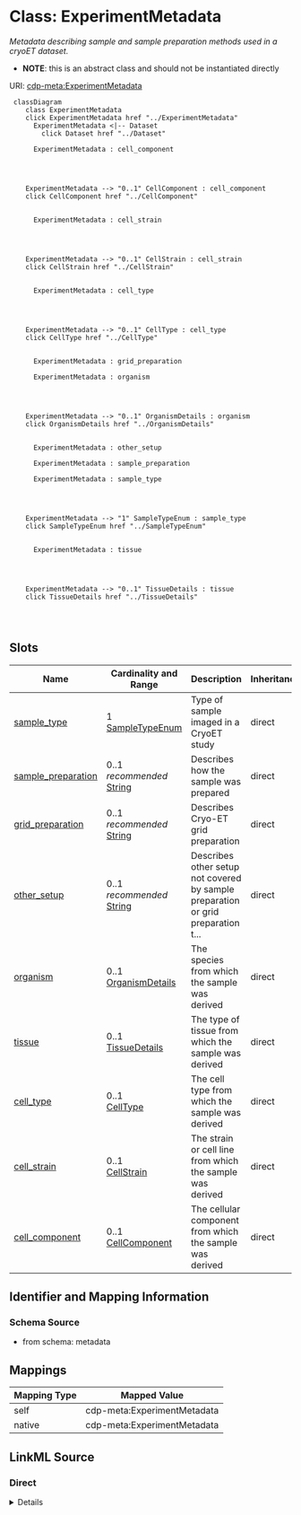 

# Class: ExperimentMetadata


_Metadata describing sample and sample preparation methods used in a cryoET dataset._




* __NOTE__: this is an abstract class and should not be instantiated directly


URI: [cdp-meta:ExperimentMetadata](metadataExperimentMetadata)






```mermaid
 classDiagram
    class ExperimentMetadata
    click ExperimentMetadata href "../ExperimentMetadata"
      ExperimentMetadata <|-- Dataset
        click Dataset href "../Dataset"
      
      ExperimentMetadata : cell_component
        
          
    
    
    ExperimentMetadata --> "0..1" CellComponent : cell_component
    click CellComponent href "../CellComponent"

        
      ExperimentMetadata : cell_strain
        
          
    
    
    ExperimentMetadata --> "0..1" CellStrain : cell_strain
    click CellStrain href "../CellStrain"

        
      ExperimentMetadata : cell_type
        
          
    
    
    ExperimentMetadata --> "0..1" CellType : cell_type
    click CellType href "../CellType"

        
      ExperimentMetadata : grid_preparation
        
      ExperimentMetadata : organism
        
          
    
    
    ExperimentMetadata --> "0..1" OrganismDetails : organism
    click OrganismDetails href "../OrganismDetails"

        
      ExperimentMetadata : other_setup
        
      ExperimentMetadata : sample_preparation
        
      ExperimentMetadata : sample_type
        
          
    
    
    ExperimentMetadata --> "1" SampleTypeEnum : sample_type
    click SampleTypeEnum href "../SampleTypeEnum"

        
      ExperimentMetadata : tissue
        
          
    
    
    ExperimentMetadata --> "0..1" TissueDetails : tissue
    click TissueDetails href "../TissueDetails"

        
      
```




<!-- no inheritance hierarchy -->


## Slots

| Name | Cardinality and Range | Description | Inheritance |
| ---  | --- | --- | --- |
| [sample_type](sample_type.md) | 1 <br/> [SampleTypeEnum](SampleTypeEnum.md) | Type of sample imaged in a CryoET study | direct |
| [sample_preparation](sample_preparation.md) | 0..1 _recommended_ <br/> [String](String.md) | Describes how the sample was prepared | direct |
| [grid_preparation](grid_preparation.md) | 0..1 _recommended_ <br/> [String](String.md) | Describes Cryo-ET grid preparation | direct |
| [other_setup](other_setup.md) | 0..1 _recommended_ <br/> [String](String.md) | Describes other setup not covered by sample preparation or grid preparation t... | direct |
| [organism](organism.md) | 0..1 <br/> [OrganismDetails](OrganismDetails.md) | The species from which the sample was derived | direct |
| [tissue](tissue.md) | 0..1 <br/> [TissueDetails](TissueDetails.md) | The type of tissue from which the sample was derived | direct |
| [cell_type](cell_type.md) | 0..1 <br/> [CellType](CellType.md) | The cell type from which the sample was derived | direct |
| [cell_strain](cell_strain.md) | 0..1 <br/> [CellStrain](CellStrain.md) | The strain or cell line from which the sample was derived | direct |
| [cell_component](cell_component.md) | 0..1 <br/> [CellComponent](CellComponent.md) | The cellular component from which the sample was derived | direct |









## Identifier and Mapping Information







### Schema Source


* from schema: metadata




## Mappings

| Mapping Type | Mapped Value |
| ---  | ---  |
| self | cdp-meta:ExperimentMetadata |
| native | cdp-meta:ExperimentMetadata |







## LinkML Source

<!-- TODO: investigate https://stackoverflow.com/questions/37606292/how-to-create-tabbed-code-blocks-in-mkdocs-or-sphinx -->

### Direct

<details>
```yaml
name: ExperimentMetadata
description: Metadata describing sample and sample preparation methods used in a cryoET
  dataset.
from_schema: metadata
abstract: true
attributes:
  sample_type:
    name: sample_type
    description: Type of sample imaged in a CryoET study.
    from_schema: metadata
    exact_mappings:
    - cdp-common:preparation_sample_type
    rank: 1000
    alias: sample_type
    owner: ExperimentMetadata
    domain_of:
    - ExperimentMetadata
    - Dataset
    range: sample_type_enum
    required: true
    inlined: true
    inlined_as_list: true
    pattern: (^cell$)|(^tissue$)|(^organism$)|(^organelle$)|(^virus$)|(^in_vitro$)|(^in_silico$)|(^other$)
  sample_preparation:
    name: sample_preparation
    description: Describes how the sample was prepared.
    from_schema: metadata
    exact_mappings:
    - cdp-common:sample_preparation
    rank: 1000
    alias: sample_preparation
    owner: ExperimentMetadata
    domain_of:
    - ExperimentMetadata
    - Dataset
    range: string
    recommended: true
    inlined: true
    inlined_as_list: true
  grid_preparation:
    name: grid_preparation
    description: Describes Cryo-ET grid preparation.
    from_schema: metadata
    exact_mappings:
    - cdp-common:grid_preparation
    rank: 1000
    alias: grid_preparation
    owner: ExperimentMetadata
    domain_of:
    - ExperimentMetadata
    - Dataset
    range: string
    recommended: true
    inlined: true
    inlined_as_list: true
  other_setup:
    name: other_setup
    description: Describes other setup not covered by sample preparation or grid preparation
      that may make this dataset unique in the same publication.
    from_schema: metadata
    exact_mappings:
    - cdp-common:preparation_other_setup
    rank: 1000
    alias: other_setup
    owner: ExperimentMetadata
    domain_of:
    - ExperimentMetadata
    - Dataset
    range: string
    recommended: true
    inlined: true
    inlined_as_list: true
  organism:
    name: organism
    description: The species from which the sample was derived.
    from_schema: metadata
    rank: 1000
    alias: organism
    owner: ExperimentMetadata
    domain_of:
    - ExperimentMetadata
    - Dataset
    range: OrganismDetails
    inlined: true
    inlined_as_list: true
  tissue:
    name: tissue
    description: The type of tissue from which the sample was derived.
    from_schema: metadata
    rank: 1000
    alias: tissue
    owner: ExperimentMetadata
    domain_of:
    - ExperimentMetadata
    - Dataset
    range: TissueDetails
    inlined: true
    inlined_as_list: true
  cell_type:
    name: cell_type
    description: The cell type from which the sample was derived.
    from_schema: metadata
    rank: 1000
    alias: cell_type
    owner: ExperimentMetadata
    domain_of:
    - ExperimentMetadata
    - Dataset
    range: CellType
    inlined: true
    inlined_as_list: true
  cell_strain:
    name: cell_strain
    description: The strain or cell line from which the sample was derived.
    from_schema: metadata
    rank: 1000
    alias: cell_strain
    owner: ExperimentMetadata
    domain_of:
    - ExperimentMetadata
    - Dataset
    range: CellStrain
    inlined: true
    inlined_as_list: true
  cell_component:
    name: cell_component
    description: The cellular component from which the sample was derived.
    from_schema: metadata
    rank: 1000
    alias: cell_component
    owner: ExperimentMetadata
    domain_of:
    - ExperimentMetadata
    - Dataset
    range: CellComponent
    inlined: true
    inlined_as_list: true

```
</details>

### Induced

<details>
```yaml
name: ExperimentMetadata
description: Metadata describing sample and sample preparation methods used in a cryoET
  dataset.
from_schema: metadata
abstract: true
attributes:
  sample_type:
    name: sample_type
    description: Type of sample imaged in a CryoET study.
    from_schema: metadata
    exact_mappings:
    - cdp-common:preparation_sample_type
    rank: 1000
    alias: sample_type
    owner: ExperimentMetadata
    domain_of:
    - ExperimentMetadata
    - Dataset
    range: sample_type_enum
    required: true
    inlined: true
    inlined_as_list: true
    pattern: (^cell$)|(^tissue$)|(^organism$)|(^organelle$)|(^virus$)|(^in_vitro$)|(^in_silico$)|(^other$)
  sample_preparation:
    name: sample_preparation
    description: Describes how the sample was prepared.
    from_schema: metadata
    exact_mappings:
    - cdp-common:sample_preparation
    rank: 1000
    alias: sample_preparation
    owner: ExperimentMetadata
    domain_of:
    - ExperimentMetadata
    - Dataset
    range: string
    recommended: true
    inlined: true
    inlined_as_list: true
  grid_preparation:
    name: grid_preparation
    description: Describes Cryo-ET grid preparation.
    from_schema: metadata
    exact_mappings:
    - cdp-common:grid_preparation
    rank: 1000
    alias: grid_preparation
    owner: ExperimentMetadata
    domain_of:
    - ExperimentMetadata
    - Dataset
    range: string
    recommended: true
    inlined: true
    inlined_as_list: true
  other_setup:
    name: other_setup
    description: Describes other setup not covered by sample preparation or grid preparation
      that may make this dataset unique in the same publication.
    from_schema: metadata
    exact_mappings:
    - cdp-common:preparation_other_setup
    rank: 1000
    alias: other_setup
    owner: ExperimentMetadata
    domain_of:
    - ExperimentMetadata
    - Dataset
    range: string
    recommended: true
    inlined: true
    inlined_as_list: true
  organism:
    name: organism
    description: The species from which the sample was derived.
    from_schema: metadata
    rank: 1000
    alias: organism
    owner: ExperimentMetadata
    domain_of:
    - ExperimentMetadata
    - Dataset
    range: OrganismDetails
    inlined: true
    inlined_as_list: true
  tissue:
    name: tissue
    description: The type of tissue from which the sample was derived.
    from_schema: metadata
    rank: 1000
    alias: tissue
    owner: ExperimentMetadata
    domain_of:
    - ExperimentMetadata
    - Dataset
    range: TissueDetails
    inlined: true
    inlined_as_list: true
  cell_type:
    name: cell_type
    description: The cell type from which the sample was derived.
    from_schema: metadata
    rank: 1000
    alias: cell_type
    owner: ExperimentMetadata
    domain_of:
    - ExperimentMetadata
    - Dataset
    range: CellType
    inlined: true
    inlined_as_list: true
  cell_strain:
    name: cell_strain
    description: The strain or cell line from which the sample was derived.
    from_schema: metadata
    rank: 1000
    alias: cell_strain
    owner: ExperimentMetadata
    domain_of:
    - ExperimentMetadata
    - Dataset
    range: CellStrain
    inlined: true
    inlined_as_list: true
  cell_component:
    name: cell_component
    description: The cellular component from which the sample was derived.
    from_schema: metadata
    rank: 1000
    alias: cell_component
    owner: ExperimentMetadata
    domain_of:
    - ExperimentMetadata
    - Dataset
    range: CellComponent
    inlined: true
    inlined_as_list: true

```
</details>